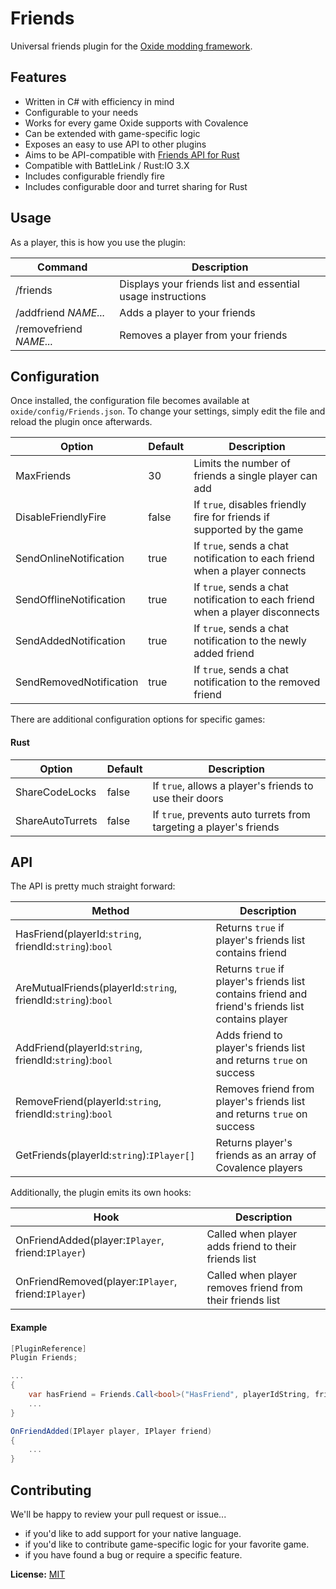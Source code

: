 ﻿Friends
=======
Universal friends plugin for the [Oxide modding framework](https://github.com/OxideMod).

Features
--------
* Written in C# with efficiency in mind
* Configurable to your needs
* Works for every game Oxide supports with Covalence
* Can be extended with game-specific logic
* Exposes an easy to use API to other plugins
* Aims to be API-compatible with [Friends API for Rust](http://oxidemod.org/plugins/friends-api.686/)
* Compatible with BattleLink / Rust:IO 3.X
* Includes configurable friendly fire
* Includes configurable door and turret sharing for Rust

Usage
-----
As a player, this is how you use the plugin:

| Command                 | Description
|-------------------------|-------------
| /friends                | Displays your friends list and essential usage instructions
| /addfriend *NAME...*    | Adds a player to your friends
| /removefriend *NAME...* | Removes a player from your friends

Configuration
-------------
Once installed, the configuration file becomes available at `oxide/config/Friends.json`. To change your settings, simply edit the file and reload the plugin once afterwards.

| Option                  | Default | Description
|-------------------------|---------|-------------
| MaxFriends              | 30      | Limits the number of friends a single player can add
| DisableFriendlyFire     | false   | If `true`, disables friendly fire for friends if supported by the game
| SendOnlineNotification  | true    | If `true`, sends a chat notification to each friend when a player connects
| SendOfflineNotification | true    | If `true`, sends a chat notification to each friend when a player disconnects
| SendAddedNotification   | true    | If `true`, sends a chat notification to the newly added friend
| SendRemovedNotification | true    | If `true`, sends a chat notification to the removed friend

There are additional configuration options for specific games:

#### Rust

| Option                  | Default | Description
|-------------------------|---------|-------------
| ShareCodeLocks          | false   | If `true`, allows a player's friends to use their doors
| ShareAutoTurrets        | false   | If `true`, prevents auto turrets from targeting a player's friends

API
---
The API is pretty much straight forward:

| Method                                                        | Description
|---------------------------------------------------------------|-------------
| HasFriend(playerId:`string`, friendId:`string`):`bool`        | Returns `true` if player's friends list contains friend
| AreMutualFriends(playerId:`string`, friendId:`string`):`bool` | Returns `true` if player's friends list contains friend and friend's friends list contains player
| AddFriend(playerId:`string`, friendId:`string`):`bool`        | Adds friend to player's friends list and returns `true` on success
| RemoveFriend(playerId:`string`, friendId:`string`):`bool`     | Removes friend from player's friends list and returns `true` on success
| GetFriends(playerId:`string`):`IPlayer[]`                     | Returns player's friends as an array of Covalence players

Additionally, the plugin emits its own hooks:

| Hook                                                | Description
|-----------------------------------------------------|-------------
| OnFriendAdded(player:`IPlayer`, friend:`IPlayer`)   | Called when player adds friend to their friends list
| OnFriendRemoved(player:`IPlayer`, friend:`IPlayer`) | Called when player removes friend from their friends list

#### Example

```cs
[PluginReference]
Plugin Friends;

...
{
    var hasFriend = Friends.Call<bool>("HasFriend", playerIdString, friendIdString);
    ...
}

OnFriendAdded(IPlayer player, IPlayer friend)
{
    ...
}
```

Contributing
------------
We'll be happy to review your pull request or issue...

* if you'd like to add support for your native language.
* if you'd like to contribute game-specific logic for your favorite game.
* if you have found a bug or require a specific feature.

**License:** [MIT](https://opensource.org/licenses/MIT)
